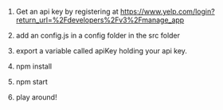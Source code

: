 1. Get an api key by registering at https://www.yelp.com/login?return_url=%2Fdevelopers%2Fv3%2Fmanage_app

2. add an config.js in a config folder in the src folder

3. export a variable called apiKey holding your api key.

4. npm install
5. npm start

6. play around!